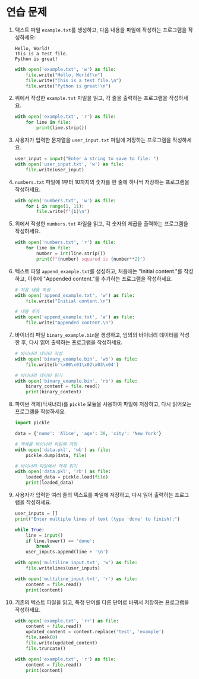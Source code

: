 # 연습 문제

1. 텍스트 파일 `example.txt`를 생성하고, 다음 내용을 파일에 작성하는 프로그램을 작성하세요:
    ```
    Hello, World!
    This is a test file.
    Python is great!
    ```

    ```python
    with open('example.txt', 'w') as file:
        file.write("Hello, World!\n")
        file.write("This is a test file.\n")
        file.write("Python is great!\n")
    ```

2. 위에서 작성한 `example.txt` 파일을 읽고, 각 줄을 출력하는 프로그램을 작성하세요.

    ```python
    with open('example.txt', 'r') as file:
        for line in file:
            print(line.strip())
    ```

3. 사용자가 입력한 문자열을 `user_input.txt` 파일에 저장하는 프로그램을 작성하세요.

    ```python
    user_input = input("Enter a string to save to file: ")
    with open('user_input.txt', 'w') as file:
        file.write(user_input)
    ```

4. `numbers.txt` 파일에 1부터 10까지의 숫자를 한 줄에 하나씩 저장하는 프로그램을 작성하세요.

    ```python
    with open('numbers.txt', 'w') as file:
        for i in range(1, 11):
            file.write(f"{i}\n")
    ```

5. 위에서 작성한 `numbers.txt` 파일을 읽고, 각 숫자의 제곱을 출력하는 프로그램을 작성하세요.

    ```python
    with open('numbers.txt', 'r') as file:
        for line in file:
            number = int(line.strip())
            print(f"{number} squared is {number**2}")
    ```

6. 텍스트 파일 `append_example.txt`를 생성하고, 처음에는 "Initial content."를 작성하고, 이후에 "Appended content."를 추가하는 프로그램을 작성하세요.

    ```python
    # 처음 내용 작성
    with open('append_example.txt', 'w') as file:
        file.write("Initial content.\n")

    # 내용 추가
    with open('append_example.txt', 'a') as file:
        file.write("Appended content.\n")
    ```

7. 바이너리 파일 `binary_example.bin`을 생성하고, 임의의 바이너리 데이터를 작성한 후, 다시 읽어 출력하는 프로그램을 작성하세요.

    ```python
    # 바이너리 데이터 작성
    with open('binary_example.bin', 'wb') as file:
        file.write(b'\x00\x01\x02\x03\x04')

    # 바이너리 데이터 읽기
    with open('binary_example.bin', 'rb') as file:
        binary_content = file.read()
        print(binary_content)
    ```

8. 파이썬 객체(딕셔너리)를 `pickle` 모듈을 사용하여 파일에 저장하고, 다시 읽어오는 프로그램을 작성하세요.

    ```python
    import pickle

    data = {'name': 'Alice', 'age': 30, 'city': 'New York'}

    # 객체를 바이너리 파일에 저장
    with open('data.pkl', 'wb') as file:
        pickle.dump(data, file)

    # 바이너리 파일에서 객체 읽기
    with open('data.pkl', 'rb') as file:
        loaded_data = pickle.load(file)
        print(loaded_data)
    ```

9. 사용자가 입력한 여러 줄의 텍스트를 파일에 저장하고, 다시 읽어 출력하는 프로그램을 작성하세요.

    ```python
    user_inputs = []
    print("Enter multiple lines of text (type 'done' to finish):")

    while True:
        line = input()
        if line.lower() == 'done':
            break
        user_inputs.append(line + '\n')

    with open('multiline_input.txt', 'w') as file:
        file.writelines(user_inputs)

    with open('multiline_input.txt', 'r') as file:
        content = file.read()
        print(content)
    ```

10. 기존의 텍스트 파일을 읽고, 특정 단어를 다른 단어로 바꿔서 저장하는 프로그램을 작성하세요.

    ```python
    with open('example.txt', 'r+') as file:
        content = file.read()
        updated_content = content.replace('test', 'example')
        file.seek(0)
        file.write(updated_content)
        file.truncate()

    with open('example.txt', 'r') as file:
        content = file.read()
        print(content)
    ```
